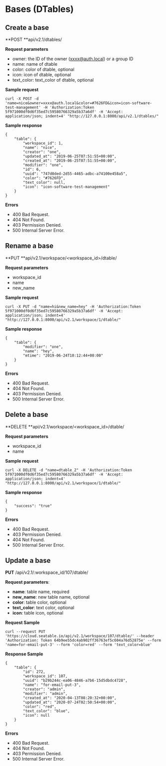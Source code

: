 # Bases (DTables)

## Create a base

**POST **api/v2.1/dtables/

**Request parameters**

* owner: the ID of the owner (xxxx@auth.local) or a group ID
* name: name of dtable
* color: color of dtable, optional
* icon: icon of dtable, optional
* text_color: text_color of dtable, optional

**Sample request**

```
curl -X POST -d 'name=nice&owner=xxxx@auth.local&color=#7626FD&icon=icon-software-test-management' -H 'Authorization:Token 5f971000df0d6f35ed7c59580766329a5b37a6df' -H 'Accept: application/json; indent=4' "http://127.0.0.1:8000/api/v2.1/dtables/"

```

**Sample response**

```
{
    "table": {
        "workspace_id": 1,
        "name": "nice",
        "creator": "one",
        "updated_at": "2019-06-25T07:51:55+00:00",
        "created_at": "2019-06-25T07:51:55+00:00",
        "modifier": "one",
        "id": 6,
        "uuid": "747d0ded-2d55-4465-adbc-a74100e458a5",
        "color": "#7626FD",
        "text_color": null,
        "icon": "icon-software-test-management"
    }
}

```

**Errors**

* 400 Bad Request.
* 404 Not Found.
* 403 Permission Denied.
* 500 Internal Server Error.

## Rename a base

**PUT **api/v2.1/workspace/\<workspace_id>/dtable/

**Request parameters**

* workspace_id
* name
* new_name

**Sample request**

```
curl -X PUT -d "name=hi&new_name=hey" -H 'Authorization:Token 5f971000df0d6f35ed7c59580766329a5b37a6df' -H 'Accept: application/json; indent=4' "http://127.0.0.1:8000/api/v2.1/workspace/1/dtable/"

```

**Sample response**

```
{
    "table": {
        "modifier": "one",
        "name": "hey",
        "mtime": "2019-06-24T10:12:44+00:00"
    }
}

```

**Errors**

* 400 Bad Request.
* 404 Not Found.
* 403 Permission Denied.
* 500 Internal Server Error.

## Delete a base

**DELETE **api/v2.1/workspace/\<workspace_id>/dtable/

**Request parameters**

* workspace_id
* name

**Sample request**

```
curl -X DELETE -d "name=dtable_2" -H 'Authorization:Token 5f971000df0d6f35ed7c59580766329a5b37a6df' -H 'Accept: application/json; indent=4' "http://127.0.0.1:8000/api/v2.1/workspace/1/dtable/"

```

**Sample response**

```
{
    "success": "true"
}

```

**Errors**

* 400 Bad Request.
* 403 Permission Denied.
* 404 Not Found.
* 500 Internal Server Error.

## Update a base

**PUT** /api/v2.1/:workspace_id/107/dtable/

**Request parameters**:

* **name**: table name, required
* **new_name**: new table name, optional
* **color**: table color, optional
* **text_color**: text color, optional
* **icon**: table icon, optional

**Request Sample**

```
curl --request PUT 'https://cloud.seatable.io/api/v2.1/workspace/107/dtable/' --header 'Authorization: Token 64b9ee55dc4ab902ff36763ef5c604a76d52875e' --form 'name=for-email-put-3' --form 'color=red' --form 'text_color=blue'

```

**Response Sample**

```
{
    "table": {
        "id": 272,
        "workspace_id": 107,
        "uuid": "b29b244c-ea06-4846-a7b6-15d5dbdc4728",
        "name": "for-email-put-3",
        "creator": "admin",
        "modifier": "admin",
        "created_at": "2020-04-13T08:20:32+00:00",
        "updated_at": "2020-07-24T02:50:54+00:00",
        "color": "red",
        "text_color": "blue",
        "icon": null
    }
}

```

**Errors**

* 400 Bad Request.
* 404 Not Found.
* 403 Permission Denied.
* 500 Internal Server Error.



